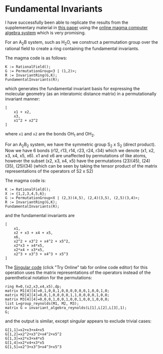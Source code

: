 # Fundamental Invariants #


I have successfully been able to replicate the results from the supplementary
material in [this paper](https://aip.scitation.org/doi/suppl/10.1063/1.4961454)
using the [online magma computer algebra system](http://magma.maths.usyd.edu.au/calc/) which is very promising.


For an A<sub>2</sub>B system, such as H<sub>2</sub>O, we construct a permutation group
over the rational field to create a ring containing the fundamental invariants.

The magma code is as follows:  
```
K := RationalField();
G := PermutationGroup<3 | (1,2)>;
R := InvariantRing(G,K); 
FundamentalInvariants(R);
```

which generates the fundamental invariant basis for expressing the 
molecular geometry (as an interatomic distance matrix) in a permutationally invariant manner:
```
[
    x1 + x2,
    x3,
    x1^2 + x2^2
]
```

where `x1` and `x2` are the bonds OH<sub>1</sub> and OH<sub>2</sub>.

For an A<sub>2</sub>B<sub>2</sub> system, we have the symmetric group S<sub>2</sub> x S<sub>2</sub> (direct product).
Now we have 6 bonds (r12, r13, r14, r23, r24, r34) which we denote (x1, x2, x3, x4, x5, x6).
x1 and x6 are unaffected by permutations of like atoms, however the subset (x2, x3, x4, x5) have the permutations
(23)(45), (24)(35), (25)(34) (which can be seen by taking the tensor product of the matrix representations of the operators of S2 x S2)  

The magma code is:
```
K := RationalField();
X := {1,2,3,4,5,6};
G := PermutationGroup<X | (2,3)(4,5), (2,4)(3,5), (2,5)(3,4)>;
R := InvariantRing(G,K);
FundamentalInvariants(R);
```
and the fundamental invariants are 
```
[
    x1,
    x2 + x3 + x4 + x5,
    x6,
    x2^2 + x3^2 + x4^2 + x5^2,
    x2*x3 + x4*x5,
    x2*x4 + x3*x5,
    x2^3 + x3^3 + x4^3 + x5^3
]
```

The [Singular code](https://www.singular.uni-kl.de/) (click "Try Online" tab for online code editor) for this operation uses the matrix representations of the operators instead of the parenthetical notation for the permutations:
```
ring R=0,(x2,x3,x4,x5),dp;
matrix M1[4][4]=0,1,0,0,1,0,0,0,0,0,0,1,0,0,1,0;
matrix M2[4][4]=0,0,1,0,0,0,0,1,1,0,0,0,0,1,0,0;
matrix M3[4][4]=0,0,0,1,0,0,1,0,0,1,0,0,1,0,0,0;
list L=group_reynolds(M1, M2, M3);
matrix G = invariant_algebra_reynolds(L[1],L[2],L[3],1);
G;
```
and the output is similar, except singular appears to exclude trivial cases:
```
G[1,1]=x2+x3+x4+x5
G[1,2]=x2^2+x3^2+x4^2+x5^2
G[1,3]=x2*x3+x4*x5
G[1,4]=x2*x4+x3*x5
G[1,5]=x2^3+x3^3+x4^3+x5^3
```
